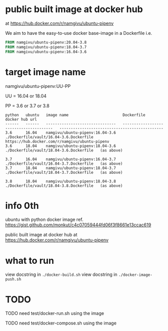 # public built image at docker hub
at https://hub.docker.com/r/namgivu/ubuntu-pipenv

We aim to have the easy-to-use docker base-image in a Dockerfile
i.e. 
```dockerfile
FROM namgivu/ubuntu-pipenv:20.04-3.8
FROM namgivu/ubuntu-pipenv:18.04-3.7
FROM namgivu/ubuntu-pipenv:16.04-3.6
```

# target image name
namgivu/ubuntu-pipenv:UU-PP

UU = 16.04 or 18.04

PP = 3.6 or 3.7 or 3.8

```
python   ubuntu   image name                        Dockerfile                                docker hub url
------   ------   -------------------------------   ---------------------------------------   ----------------------------------------------
3.6      16.04    namgivu/ubuntu-pipenv:16.04-3.6   ./Dockerfile/vault/16.04-3.6.Dockerfile   https://hub.docker.com/r/namgivu/ubuntu-pipenv
3.6      18.04    namgivu/ubuntu-pipenv:18.04-3.6   ./Dockerfile/vault/18.04-3.6.Dockerfile   (as above)

3.7      16.04    namgivu/ubuntu-pipenv:16.04-3.7   ./Dockerfile/vault/16.04-3.7.Dockerfile   (as above) 
3.7      18.04    namgivu/ubuntu-pipenv:18.04-3.7   ./Dockerfile/vault/18.04-3.7.Dockerfile   (as above)

3.8      18.04    namgivu/ubuntu-pipenv:18.04-3.8   ./Dockerfile/vault/18.04-3.8.Dockerfile   (as above)
```


# info 0th
ubuntu with python docker image
ref. https://gist.github.com/monkut/c4c07059444fd06f3f8661e13ccac619

public built image at docker hub
at https://hub.docker.com/r/namgivu/ubuntu-pipenv


# what to run
view docstring in `./docker-build.sh`
view docstring in `./docker-image-push.sh`

# TODO 
TODO need test/docker-run.sh using the image

TODO need test/docker-compose.sh using the image
